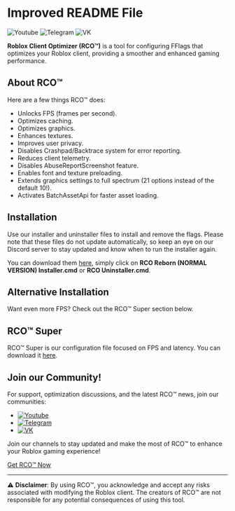 # Improved README File

![Youtube](https://img.shields.io/youtube/channel/subscribers/UCxkVtdh5X9k4erSXmc3COjw?style=social) ![Telegram](https://img.shields.io/badge/Telegram-Join%20us-blue?logo=telegram) ![VK](https://img.shields.io/badge/VK-Follow%20us-blue?logo=vk&logoColor=white)

**Roblox Client Optimizer (RCO™)** is a tool for configuring FFlags that optimizes your Roblox client, providing a smoother and enhanced gaming performance.

## About RCO™
Here are a few things RCO™ does:
- Unlocks FPS (frames per second).
- Optimizes caching.
- Optimizes graphics.
- Enhances textures.
- Improves user privacy.
- Disables Crashpad/Backtrace system for error reporting.
- Reduces client telemetry.
- Disables AbuseReportScreenshot feature.
- Enables font and texture preloading.
- Extends graphics settings to full spectrum (21 options instead of the default 10!).
- Activates BatchAssetApi for faster asset loading.

## Installation
Use our installer and uninstaller files to install and remove the flags. Please note that these files do not update automatically, so keep an eye on our Discord server to stay updated and know when to run the installer again.

You can download them [here](https://github.com/AvenCores/RCO-Reborn/releases), simply click on **RCO Reborn (NORMAL VERSION) Installer.cmd** or **RCO Uninstaller.cmd**.

## Alternative Installation
Want even more FPS? Check out the RCO™ Super section below.

## RCO™ Super
RCO™ Super is our configuration file focused on FPS and latency. You can download it [here](https://raw.githubusercontent.com/AvenCores/RCO-Reborn/main/Super/ClientAppSettings.json).

## Join our Community!
For support, optimization discussions, and the latest RCO™ news, join our communities:

- [![Youtube](https://user-images.githubusercontent.com/64781822/185656066-cdb875f1-ade6-4499-ae50-79a4f61fdc3e.png)](https://www.youtube.com/@avencores/)
- [![Telegram](https://user-images.githubusercontent.com/64781822/185657127-657c530b-3849-4931-ab91-63d6f0508330.png)](https://t.me/avencoresyt)
- [![VK](https://user-images.githubusercontent.com/64781822/185657778-21a240e2-da1f-4b72-b37e-447c9adebfcb.png)](https://vk.com/avencoresvk)

Join our channels to stay updated and make the most of RCO™ to enhance your Roblox gaming experience!

[Get RCO™ Now](https://github.com/AvenCores/RCO-Reborn/releases)

---

⚠️ **Disclaimer**: By using RCO™, you acknowledge and accept any risks associated with modifying the Roblox client. The creators of RCO™ are not responsible for any potential consequences of using this tool.
